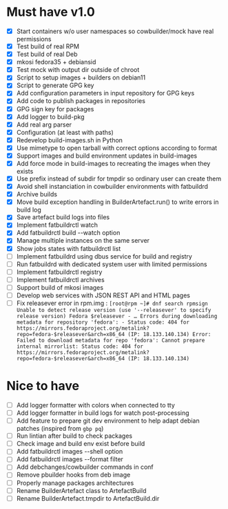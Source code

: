 # Must have v1.0

- [x] Start containers w/o user namespaces so cowbuilder/mock have real permissions
- [x] Test build of real RPM
- [x] Test build of real Deb
- [x] mkosi fedora35 + debiansid
- [x] Test mock with output dir outside of chroot
- [x] Script to setup images + builders on debian11
- [x] Script to generate GPG key
- [x] Add configuration parameters in input repository for GPG keys
- [x] Add code to publish packages in repositories
- [x] GPG sign key for packages
- [x] Add logger to build-pkg
- [x] Add real arg parser
- [x] Configuration (at least with paths)
- [x] Redevelop build-images.sh in Python
- [x] Use mimetype to open tarball with correct options according to format
- [x] Support images and build environment updates in build-images
- [x] Add force mode in build-images to recreating the images when they exists
- [x] Use prefix instead of subdir for tmpdir so ordinary user can create them
- [x] Avoid shell instanciation in cowbuilder environments with fatbuildrd
- [x] Archive builds
- [x] Move build exception handling in BuilderArtefact.run() to write errors in build log
- [x] Save artefact build logs into files
- [x] Implement fatbuildrctl watch
- [x] Add fatbuildrctl build --watch option
- [x] Manage multiple instances on the same server
- [x] Show jobs states with fatbuildrctl list
- [ ] Implement fatbuildrd using dbus service for build and registry
- [ ] Run fatbuildrd with dedicated system user with limited permissions
- [ ] Implement fatbuildrctl registry
- [ ] Implement fatbuildrctl archives
- [ ] Support build of mkosi images
- [ ] Develop web services with JSON REST API and HTML pages
- [ ] Fix releasever error in rpm.img :
      ```
      [root@rpm ~]# dnf search rpmsign
      Unable to detect release version (use '--releasever' to specify release version)
      Fedora $releasever - …
      Errors during downloading metadata for repository 'fedora':
      - Status code: 404 for https://mirrors.fedoraproject.org/metalink?repo=fedora-$releasever&arch=x86_64 (IP: 18.133.140.134)
      Error: Failed to download metadata for repo 'fedora': Cannot prepare internal mirrorlist: Status code: 404 for https://mirrors.fedoraproject.org/metalink?repo=fedora-$releasever&arch=x86_64 (IP: 18.133.140.134)
      ```

# Nice to have

- [ ] Add logger formatter with colors when connected to tty
- [ ] Add logger formatter in build logs for watch post-processing
- [ ] Add feature to prepare git dev environment to help adapt debian patches (inspired from `gbp pq`)
- [ ] Run lintian after build to check packages
- [ ] Check image and build env exist before build
- [ ] Add fatbuildrctl images --shell option
- [ ] Add fatbuildrctl images --format filter
- [ ] Add debchanges/cowbuilder commands in conf
- [ ] Remove pbuilder hooks from deb image
- [ ] Properly manage packages architectures
- [ ] Rename BuilderArtefact class to ArtefactBuild
- [ ] Rename BuilderArtefact.tmpdir to ArtefactBuild.dir
